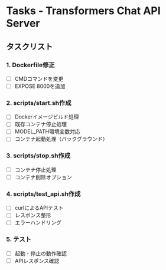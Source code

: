 # Tasks - Transformers Chat API Server

## タスクリスト

### 1. Dockerfile修正
- [ ] CMDコマンドを変更
- [ ] EXPOSE 8000を追加

### 2. scripts/start.sh作成
- [ ] Dockerイメージビルド処理
- [ ] 既存コンテナ停止処理
- [ ] MODEL_PATH環境変数対応
- [ ] コンテナ起動処理（バックグラウンド）

### 3. scripts/stop.sh作成
- [ ] コンテナ停止処理
- [ ] コンテナ削除オプション

### 4. scripts/test_api.sh作成
- [ ] curlによるAPIテスト
- [ ] レスポンス整形
- [ ] エラーハンドリング

### 5. テスト
- [ ] 起動・停止の動作確認
- [ ] APIレスポンス確認
